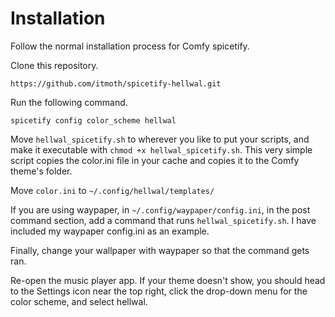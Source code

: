 # Installation

Follow the normal installation process for Comfy spicetify. 

Clone this repository.

```
https://github.com/itmoth/spicetify-hellwal.git
```

Run the following command.
```
spicetify config color_scheme hellwal
```

Move ```hellwal_spicetify.sh``` to wherever you like to put your scripts, and make it executable with ```chmod +x hellwal_spicetify.sh```. This very simple script copies the color.ini file in your cache and copies it to the Comfy theme's folder. 

Move ```color.ini``` to ```~/.config/hellwal/templates/```

If you are using waypaper, in ```~/.config/waypaper/config.ini```, in the post command section, add a command that runs ```hellwal_spicetify.sh```. I have included my waypaper config.ini as an example. 

Finally, change your wallpaper with waypaper so that the command gets ran. 

Re-open the music player app. If your theme doesn't show, you should head to the Settings icon near the top right, click the drop-down menu for the color scheme, and select hellwal. 
